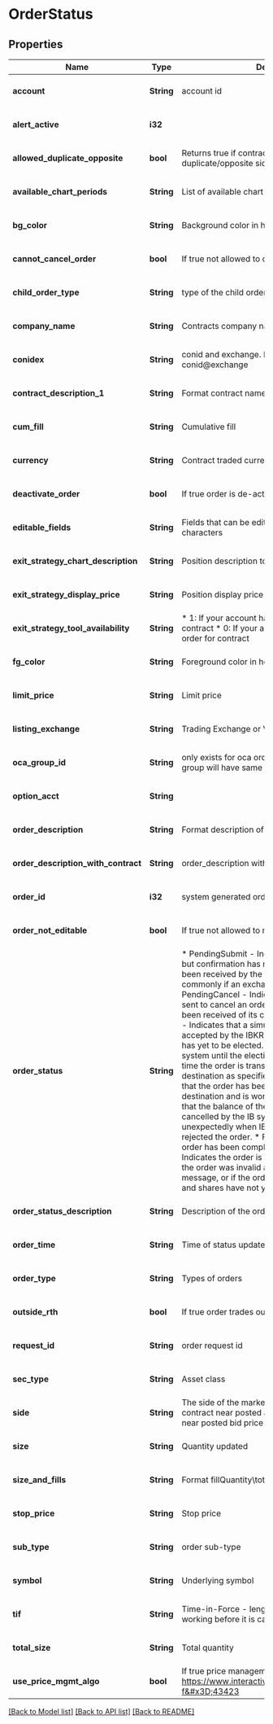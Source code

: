 # OrderStatus

## Properties
Name | Type | Description | Notes
------------ | ------------- | ------------- | -------------
**account** | **String** | account id | [optional] [default to null]
**alert_active** | **i32** |  | [optional] [default to null]
**allowed_duplicate_opposite** | **bool** | Returns true if contract supports duplicate/opposite side order. | [optional] [default to null]
**available_chart_periods** | **String** | List of available chart periods | [optional] [default to null]
**bg_color** | **String** | Background color in hex format | [optional] [default to null]
**cannot_cancel_order** | **bool** | If true not allowed to cancel order | [optional] [default to null]
**child_order_type** | **String** | type of the child order | [optional] [default to null]
**company_name** | **String** | Contracts company name | [optional] [default to null]
**conidex** | **String** | conid and exchange. Format supports conid or conid@exchange | [optional] [default to null]
**contract_description_1** | **String** | Format contract name | [optional] [default to null]
**cum_fill** | **String** | Cumulative fill | [optional] [default to null]
**currency** | **String** | Contract traded currency | [optional] [default to null]
**deactivate_order** | **bool** | If true order is de-activated | [optional] [default to null]
**editable_fields** | **String** | Fields that can be edited in escaped unicode characters | [optional] [default to null]
**exit_strategy_chart_description** | **String** | Position description to display on chart | [optional] [default to null]
**exit_strategy_display_price** | **String** | Position display price | [optional] [default to null]
**exit_strategy_tool_availability** | **String** | * 1: If your account has position or order for contract * 0: If your account has no position or order for contract  | [optional] [default to null]
**fg_color** | **String** | Foreground color in hex format | [optional] [default to null]
**limit_price** | **String** | Limit price | [optional] [default to null]
**listing_exchange** | **String** | Trading Exchange or Venue | [optional] [default to null]
**oca_group_id** | **String** | only exists for oca orders, oca orders in same group will have same id | [optional] [default to null]
**option_acct** | **String** |  | [optional] [default to null]
**order_description** | **String** | Format description of order | [optional] [default to null]
**order_description_with_contract** | **String** | order_description with the symbol | [optional] [default to null]
**order_id** | **i32** | system generated order id, unique per account | [optional] [default to null]
**order_not_editable** | **bool** | If true not allowed to modify order | [optional] [default to null]
**order_status** | **String** | *  PendingSubmit - Indicates the order was sent, but confirmation has not been received that it has been received by the destination.                    Occurs most commonly if an exchange is closed. *  PendingCancel - Indicates that a request has been sent to cancel an order but confirmation has not been received of its cancellation. *  PreSubmitted - Indicates that a simulated order type has been accepted by the IBKR system and that this order has yet to be elected.                   The order is held in the IBKR system until the election criteria are met. At that time the order is transmitted to the order destination as specified. *  Submitted - Indicates that the order has been accepted at the order destination and is working. *  Cancelled - Indicates that the balance of the order has been confirmed cancelled by the IB system.                This could occur unexpectedly when IB or the destination has rejected the order. *  Filled - Indicates that the order has been completely filled. *  Inactive - Indicates the order is not working, for instance if the order was invalid and triggered an error message,               or if the order was to short a security and shares have not yet been located.  | [optional] [default to null]
**order_status_description** | **String** | Description of the order status | [optional] [default to null]
**order_time** | **String** | Time of status update in unix time | [optional] [default to null]
**order_type** | **String** | Types of orders | [optional] [default to null]
**outside_rth** | **bool** | If true order trades outside regular trading hours | [optional] [default to null]
**request_id** | **String** | order request id | [optional] [default to null]
**sec_type** | **String** | Asset class | [optional] [default to null]
**side** | **String** | The side of the market of the order.   * B - Buy contract near posted ask price   * S - Sell contract near posted bid price   * X - Option expired  | [optional] [default to null]
**size** | **String** | Quantity updated | [optional] [default to null]
**size_and_fills** | **String** | Format fillQuantity\\totalQuantity | [optional] [default to null]
**stop_price** | **String** | Stop price | [optional] [default to null]
**sub_type** | **String** | order sub-type | [optional] [default to null]
**symbol** | **String** | Underlying symbol | [optional] [default to null]
**tif** | **String** | Time-in-Force - length of time order will continue working before it is canceled. | [optional] [default to null]
**total_size** | **String** | Total quantity | [optional] [default to null]
**use_price_mgmt_algo** | **bool** | If true price management algo is enabled, refer to https://www.interactivebrokers.com/en/index.php?f&#x3D;43423 | [optional] [default to null]

[[Back to Model list]](../README.md#documentation-for-models) [[Back to API list]](../README.md#documentation-for-api-endpoints) [[Back to README]](../README.md)


